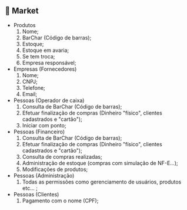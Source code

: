 ## 🛒 Market

<ul>
  <li>
      Produtos
      <ol>
        <li>
          Nome;
        </li>
        <li>
          BarChar (Código de barras);
        </li>
        <li>
          Estoque;
        </li>
        <li>
          Estoque em avaria;
        </li>
        <li>
          Se tem troca;
        </li>
        <li>
          Empresa responsável;
        </li>
      </ol>
  </li>
    <li>
      Empresas (Fornecedores)
      <ol>
        <li>
          Nome;
        </li>
        <li>
          CNPJ;
        </li>
        <li>
          Telefone;
        </li>
        <li>
          Email;
        </li>
      </ol>
  </li>
  <li>
      Pessoas (Operador de caixa)
      <ol>
        <li>
          Consulta de BarChar (Código de barras);
        </li>
        <li>
          Efetuar finalização de compras (Dinheiro "físico", clientes cadastrados e "cartão");
        </li>
        <li>
          Iniciar com ponto;
        </li>
      </ol>
  </li>
  <li>
      Pessoas (Financeiro)
      <ol>
        <li>
          Consulta de BarChar (Código de barras);
        </li>
        <li>
          Efetuar finalização de compras (Dinheiro "físico", clientes cadastrados e "cartão");
        </li>
        <li>
          Consulta de compras realizadas;
        </li>
        <li>
          Administração de estoque (compras com simulação de NF-E...);
        </li>
        <li>
          Modificações de produtos;
        </li>
      </ol>
  </li>
  <li>
      Pessoas (Administração)
      <ol>
        <li>
          Todas as permissões como gerenciamento de usuários, produtos etc... ;
        </li>
      </ol>
  </li>
  <li>
      Pessoas (Clientes)
      <ol>
        <li>
          Pagamento com o nome (CPF);
        </li>
      </ol>
  </li>
</ul>
